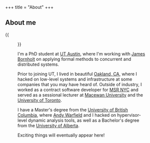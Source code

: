 +++
title = "About"
+++


## About me

{{<figure class="avatar" src="/~ntaylor/me.jpg" alt="">}}

I'm a PhD student at [UT Austin](https://www.cs.utexas.edu/), where I'm working
with [James Bornholt](https://cs.utexas.edu/~bornholt/) on applying formal
methods to concurrent and distributed systems.

Prior to joining UT, I lived in beautiful [Oakland,
CA](https://localwiki.org/oakland/), where I hacked on low-level systems and
infrastructure at some companies that you may have heard of.  Outside of
industry, I worked as a contract software developer for [MSR
NYC](https://www.microsoft.com/en-us/research/theme/ai-for-systems/) and served
as a sessional lecturer at [Macewan
University](https://www.macewan.ca/academics/academic-departments/computer-science/)
and the [University of Toronto](https://web.cs.toronto.edu).

I have a Master's degree from the [University of British
Columbia](https://www.cs.ubc.ca/), where [Andy
Warfield](https://www.cs.ubc.ca/~andy/) and I hacked on hypervisor-level
dynamic analysis tools, as well as a Bachelor's degree from the [University of
Alberta](https://www.ualberta.ca/computing-science/index.html).

Exciting things will eventually appear here!


